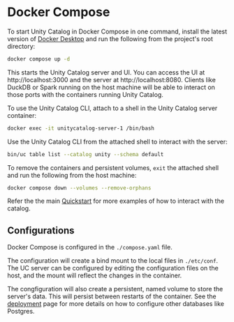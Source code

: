 # Docker Compose

To start Unity Catalog in Docker Compose in one command, install the latest
version of [Docker Desktop](https://www.docker.com/products/docker-desktop/) and
run the following from the project's root directory:

```sh
docker compose up -d
```

This starts the Unity Catalog server and UI. You can access the UI at
http://localhost:3000 and the server at http://localhost:8080. Clients like
DuckDB or Spark running on the host machine will be able to interact on those
ports with the containers running Unity Catalog.

To use the Unity Catalog CLI, attach to a shell in the Unity Catalog server
container:

```sh
docker exec -it unitycatalog-server-1 /bin/bash
```

Use the Unity Catalog CLI from the attached shell to interact with the server:
```sh
bin/uc table list --catalog unity --schema default
```

To remove the containers and persistent volumes, `exit` the attached shell and
run the following from the host machine:
```sh
docker compose down --volumes --remove-orphans
```

Refer the the main [Quickstart](quickstart.md) for more examples of how to
interact with the catalog.

## Configurations
Docker Compose is configured in the `./compose.yaml` file.

The configuration will create a bind mount to the local files in `./etc/conf`.
The UC server can be configured by editing the configuration files on the host,
and the mount will reflect the changes in the container.

The congfiguration will also create a persistent, named volume to store the
server's data. This will persist between restarts of the container. See the
[deployment](./deployment.md) page for more details on how to configure other
databases like Postgres.
